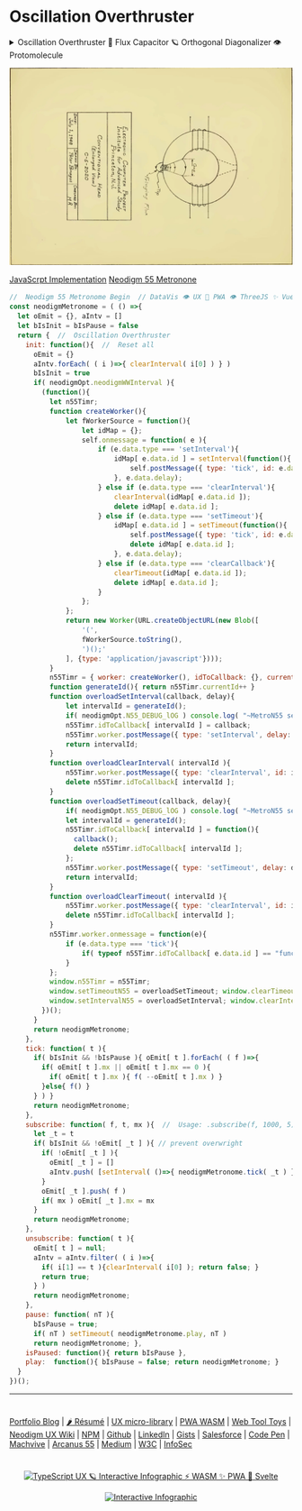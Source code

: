 # Oscillation Overthruster

<details>
    <summary open>Oscillation Overthruster 🗿 Flux Capacitor 🪐 Orthogonal Diagonalizer 👁️ Protomolecule</summary>
<p align="center">
<img src="https://neodigm.github.io/vivid_vector_alphabet/wasm/vvo.svg" width="33" alt="Vivid TypeScript ⚡ WASM ✨ PWA 🍭 ThreeJS Protomolecule">
<img src="https://neodigm.github.io/vivid_vector_alphabet/wasm/vvs.svg" width="33" alt="Electra Glide safron Orthogonal Diagonalizer Protomolecule">
<img src="https://neodigm.github.io/vivid_vector_alphabet/wasm/vvc.svg" width="33" alt="ginger stratagem">
<img src="https://neodigm.github.io/vivid_vector_alphabet/wasm/vvi.svg" width="33" alt="tapestry Inventive Infographics UX PWA Typescript Svelte ThreeJS Vue ✨ htmx">
<img src="https://neodigm.github.io/vivid_vector_alphabet/wasm/vvl.svg" width="33" alt="when information grows unprofitable">
<img src="https://neodigm.github.io/vivid_vector_alphabet/wasm/vvl.svg" width="33" alt="DataVis 👁️ UX 🍭 PWA 👁️ ThreeJS ✨ Vue  🚀 alpine.js 🌶️ htmx Crave Breathtaking DataVis 🚀 Micro Frontend 🚀 PWA HTMLX">
<img src="https://neodigm.github.io/vivid_vector_alphabet/wasm/vva.svg" width="33" alt="Delirious Stunning Orthogonal Diagonalizer">
<img src="https://neodigm.github.io/vivid_vector_alphabet/wasm/vvt.svg" width="33" alt="Life-changing Gorgeous HTMLX">
<img src="https://neodigm.github.io/vivid_vector_alphabet/wasm/vvi.svg" width="33" alt="Brilliant DataVis 👁️ UX 🍭 PWA 👁️ ThreeJS ✨ Vue  🚀 Svelte 🌶️ htmlx">
<img src="https://neodigm.github.io/vivid_vector_alphabet/wasm/vvo.svg" width="33" alt="Shopify PWA Polaris Liquid GraphQL 🍭 indelible bloom">
<img src="https://neodigm.github.io/vivid_vector_alphabet/wasm/vvn.svg" width="33" alt="Vivid Vector Three.js 🚀 TypeScript 🚀 WASM ✨ PWA">
</p>
  
 <p align="center">
<img src="https://neodigm.github.io/vivid_vector_alphabet/wasm/vvo.svg" width="33" alt="DataVis 👁️ UX 🍭 PWA 👁️ ThreeJS">
<img src="https://neodigm.github.io/vivid_vector_alphabet/wasm/vvv.svg" width="33" alt="UX artisan ⚡ illustrator ⚡ front-end engineer">
<img src="https://neodigm.github.io/vivid_vector_alphabet/wasm/vve.svg" width="33" alt="👁️ D3 Parallax Three.js && WebGL && GSAP 🍭">
<img src="https://neodigm.github.io/vivid_vector_alphabet/wasm/vvr.svg" width="33" alt="Vivid DataVis 👁️ UX 🍭 PWA 👁️ ThreeJS ✨ Vue  🚀 Svelte 🌶️ htmlx">
<img src="https://neodigm.github.io/vivid_vector_alphabet/wasm/vvt.svg" width="33" alt="Vivid 😎 Oscillation Overthruster 🪐">
<img src="https://neodigm.github.io/vivid_vector_alphabet/wasm/vvh.svg" width="33" alt="Vivid Orthogonal Diagonalizer DataVis 🚀 Micro Frontend 🚀 PWA">
<img src="https://neodigm.github.io/vivid_vector_alphabet/wasm/vvr.svg" width="33" alt="Vivid Vector UX artisan ⚡ illustrator ⚡ Engineer">
<img src="https://neodigm.github.io/vivid_vector_alphabet/wasm/vvu.svg" width="33" alt="Vivid Vector Creative ⚡ Business ⚡ Technical Agility">
<img src="https://neodigm.github.io/vivid_vector_alphabet/wasm/vvs.svg" width="33" alt="Vivid Vector UX artisan ⚡ illustrator ⚡ front-end engineer">
<img src="https://neodigm.github.io/vivid_vector_alphabet/wasm/vvt.svg" width="33" alt="Vivid Vector Creative ⚡ Business ⚡ Technical Agility">
<img src="https://neodigm.github.io/vivid_vector_alphabet/wasm/vve.svg" width="33" alt="😎 Oscillation Overthruster 🪐">
<img src="https://neodigm.github.io/vivid_vector_alphabet/wasm/vvr.svg" width="33" alt="Effortless Unexpected DataVis 👁️ UX 🍭 PWA 👁️ ThreeJS ✨ Vue  🚀 Svelte">
</p>
</details>

<p align="center">
  <a target="_blank" href="https://www.thescottkrause.com/d3_datavis_skills.html" title="D3js Skills with Audio">
  <img src="https://raw.githubusercontent.com/neodigm/Oscillation-Overthruster/master/Oscillation-Overthruster.webp" title="D3js Skills with Audio">
  </a>
</p>

[JavaScrpt Implementation](https://www.thescottkrause.com/tags/javascript/) [Neodigm 55 Metronone](https://github.com/arcanus55/neodigm55)

```javascript
//  Neodigm 55 Metronome Begin  // DataVis 👁️ UX 🍭 PWA 👁️ ThreeJS ✨ Vue  🚀 Lit Web Components
const neodigmMetronome = ( () =>{
  let oEmit = {}, aIntv = []
  let bIsInit = bIsPause = false 
  return {  //  Oscillation Overthruster
    init: function(){  //  Reset all
      oEmit = {}
      aIntv.forEach( ( i )=>{ clearInterval( i[0] ) } )
      bIsInit = true
      if( neodigmOpt.neodigmWWInterval ){ 
        (function(){
          let n55Timr;
          function createWorker(){
              let fWorkerSource = function(){
                  let idMap = {};
                  self.onmessage = function( e ){
                      if (e.data.type === 'setInterval'){
                          idMap[ e.data.id ] = setInterval(function(){
                              self.postMessage({ type: 'tick', id: e.data.id });
                          }, e.data.delay);
                      } else if (e.data.type === 'clearInterval'){
                          clearInterval(idMap[ e.data.id ]);
                          delete idMap[ e.data.id ];
                      } else if (e.data.type === 'setTimeout'){
                          idMap[ e.data.id ] = setTimeout(function(){
                              self.postMessage({ type: 'tick', id: e.data.id });
                              delete idMap[ e.data.id ];
                          }, e.data.delay);
                      } else if (e.data.type === 'clearCallback'){
                          clearTimeout(idMap[ e.data.id ]);
                          delete idMap[ e.data.id ];
                      }
                  };
              };
              return new Worker(URL.createObjectURL(new Blob([
                  '(',
                  fWorkerSource.toString(),
                  ')();'
              ], {type: 'application/javascript'})));
          }
          n55Timr = { worker: createWorker(), idToCallback: {}, currentId: 0};
          function generateId(){ return n55Timr.currentId++ }
          function overloadSetInterval(callback, delay){
              let intervalId = generateId();
              if( neodigmOpt.N55_DEBUG_lOG ) console.log( "~MetroN55 setI | " + delay, callback )
              n55Timr.idToCallback[ intervalId ] = callback;
              n55Timr.worker.postMessage({ type: 'setInterval', delay: delay, id: intervalId });
              return intervalId;
          }
          function overloadClearInterval( intervalId ){
              n55Timr.worker.postMessage({ type: 'clearInterval', id: intervalId });
              delete n55Timr.idToCallback[ intervalId ];
          }
          function overloadSetTimeout(callback, delay){
              if( neodigmOpt.N55_DEBUG_lOG ) console.log( "~MetroN55 setT | " + delay, callback )
              let intervalId = generateId();
              n55Timr.idToCallback[ intervalId ] = function(){
                callback();
                delete n55Timr.idToCallback[ intervalId ];
              };
              n55Timr.worker.postMessage({ type: 'setTimeout', delay: delay, id: intervalId });
              return intervalId;
          }
          function overloadClearTimeout( intervalId ){
              n55Timr.worker.postMessage({ type: 'clearInterval', id: intervalId });
              delete n55Timr.idToCallback[ intervalId ];
          }
          n55Timr.worker.onmessage = function(e){
              if (e.data.type === 'tick'){
                  if( typeof n55Timr.idToCallback[ e.data.id ] == "function" ) n55Timr.idToCallback[ e.data.id ]();
              }
          };
          window.n55Timr = n55Timr;
          window.setTimeoutN55 = overloadSetTimeout; window.clearTimeoutN55 = overloadClearTimeout;
          window.setIntervalN55 = overloadSetInterval; window.clearIntervalN55 = overloadClearInterval;
        })();
      }
      return neodigmMetronome;
    },
    tick: function( t ){
      if( bIsInit && !bIsPause ){ oEmit[ t ].forEach( ( f )=>{
        if( oEmit[ t ].mx || oEmit[ t ].mx == 0 ){
          if( oEmit[ t ].mx ){ f( --oEmit[ t ].mx ) }
        }else{ f() }
      } ) }
      return neodigmMetronome;
    },
    subscribe: function( f, t, mx ){  //  Usage: .subscribe(f, 1000, 5)
      let _t = t
      if( bIsInit && !oEmit[ _t ] ){ // prevent overwright
        if( !oEmit[ _t ] ){
          oEmit[ _t ] = []
          aIntv.push( [setInterval( ()=>{ neodigmMetronome.tick( _t ) }, _t ), t] )
        }
        oEmit[ _t ].push( f )
        if( mx ) oEmit[ _t ].mx = mx
      }
      return neodigmMetronome;
    },
    unsubscribe: function( t ){ 
      oEmit[ t ] = null;
      aIntv = aIntv.filter( ( i )=>{
        if( i[1] == t ){clearInterval( i[0] ); return false; }
        return true;
      } )
      return neodigmMetronome;
    },
    pause: function( nT ){
      bIsPause = true;
      if( nT ) setTimeout( neodigmMetronome.play, nT )
      return neodigmMetronome; },
    isPaused: function(){ return bIsPause },
    play:  function(){ bIsPause = false; return neodigmMetronome; }
  }
})();
```

---
#
[Portfolio Blog](https://www.theScottKrause.com) |
[🌶️ Résumé](https://thescottkrause.com/Arcanus_Scott_C_Krause_2023.pdf) |
[UX micro-library](https://thescottkrause.com/emerging_tech/neodigm55_ux_library/) |
[PWA WASM](https://www.thescottkrause.com/emerging_tech/curated-pwa-links/) |
[Web Tool Toys](https://www.webtooltoys.com/) |
[Neodigm UX Wiki](https://github.com/arcanus55/neodigm55/wiki/Cheat-Sheet) | 
[NPM](https://www.npmjs.com/~neodigm) |
[Github](https://github.com/neodigm) |
[LinkedIn](https://www.linkedin.com/in/neodigm555/) |
[Gists](https://gist.github.com/neodigm?direction=asc&sort=created) |
[Salesforce](https://trailblazer.me/id/skrause) |
[Code Pen](https://codepen.io/neodigm24) |
[Machvive](https://www.machfivemarketing.com/accelerators/google_analytics_ga4_migration/) |
[Arcanus 55](https://www.arcanus55.com/?trusted55=A55PV2) |
[Medium](https://medium.com/@neo5ive/accessibility-%EF%B8%8F-ecommerce-552d4d35cd66) |
[W3C](https://www.w3.org/users/123844) |
[InfoSec](https://arcanus55.medium.com/offline-vs-cloud-password-managers-51b1fbebe301)
#
<p align="center">
	  <a target="_blank" href="https://www.thescottkrause.com/emerging_tech/cytoscape_dataviz_skills/">
	  	<img src="https://neodigm.github.io/brand_logo_graphic_design/fantastic/discerning/22.webp" alt="TypeScript UX 🪐 Interactive Infographic ⚡ WASM ✨ PWA 🍭 Svelte">
	  </a>
</p>

<p align="center">
  <a target="_blank" href="https://www.thescottkrause.com">
    <img src="https://neodigm.github.io/pan-fried-monkey-fisticuffs/thescottkrause_contact_card.png" title="UX PWA TypeScript ⚡ WASM ✨ Vue.js 🍭 ThreeJS 🌶️ HTMLX" alt="Interactive Infographic">
  </a>
</p>
